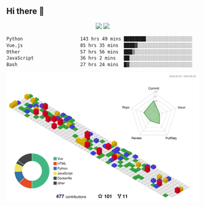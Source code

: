 ## Hi there 👋
<div align="center">
<span>  </span>
<img height="170px" src="https://github-readme-stats.vercel.app/api?username=bigQY&show_icons=true&count_private==true&v=3" /><span>        </span><img height="170px" src="https://github-readme-stats.vercel.app/api/top-langs/?username=bigQY&layout=compact&langs_count=8&hide=html&v=3" />
<span>  </span>
</div>
<div align="center">

<!--START_SECTION:waka-->

```txt
Python                     143 hrs 49 mins ████████░░░░░░░░░░░░░░░░░   31.75 %
Vue.js                     85 hrs 35 mins  ████▓░░░░░░░░░░░░░░░░░░░░   18.90 %
Other                      57 hrs 56 mins  ███▒░░░░░░░░░░░░░░░░░░░░░   12.79 %
JavaScript                 36 hrs 2 mins   ██░░░░░░░░░░░░░░░░░░░░░░░   07.95 %
Bash                       27 hrs 24 mins  █▓░░░░░░░░░░░░░░░░░░░░░░░   06.05 %
```

<!--END_SECTION:waka-->
</div>

![](./profile-3d-contrib/profile-gitblock.svg)
